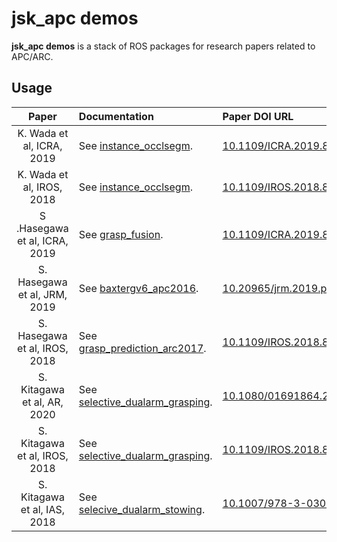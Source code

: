 # jsk_apc demos

**jsk_apc demos** is a stack of ROS packages for research papers related to APC/ARC.

## Usage


| Paper                         | Documentation                                                               | Paper DOI URL                                                      |
|:-----------------------------:|:----------------------------------------------------------------------------|:-------------------------------------------------------------------|
| K. Wada et al, ICRA, 2019     | See [instance_occlsegm](./instance_occlsegm).                   | [10.1109/ICRA.2019.8793783](https://doi.org/10.1109/ICRA.2019.8793783)         |
| K. Wada et al, IROS, 2018     | See [instance_occlsegm](./instance_occlsegm).                   | [10.1109/IROS.2018.8593690](https://doi.org/10.1109/IROS.2018.8593690)         |
| S .Hasegawa et al, ICRA, 2019 | See [grasp_fusion](./grasp_fusion).                             | [10.1109/ICRA.2019.8793710](https://doi.org/10.1109/ICRA.2019.8793710)         |
| S. Hasegawa et al, JRM, 2019  | See [baxtergv6_apc2016](./baxtergv6_apc2016).                   | [10.20965/jrm.2019.p0289](https://doi.org/10.20965/jrm.2019.p0289)             |
| S. Hasegawa et al, IROS, 2018 | See [grasp_prediction_arc2017](./grasp_prediction_arc2017).     | [10.1109/IROS.2018.8593398](https://doi.org/10.1109/IROS.2018.8593398)         |
| S. Kitagawa et al, AR, 2020   | See [selective_dualarm_grasping](./selective_dualarm_grasping). | [10.1080/01691864.2020.1783352](https://doi.org/10.1080/01691864.2020.1783352) |
| S. Kitagawa et al, IROS, 2018 | See [selective_dualarm_grasping](./selective_dualarm_grasping). | [10.1109/IROS.2018.8593752](https://doi.org/10.1109/IROS.2018.8593752)         |
| S. Kitagawa et al, IAS, 2018  | See [selecive_dualarm_stowing](./selective_dualarm_stowing).    | [10.1007/978-3-030-01370-7_34](https://doi.org/10.1007/978-3-030-01370-7_34)   |

